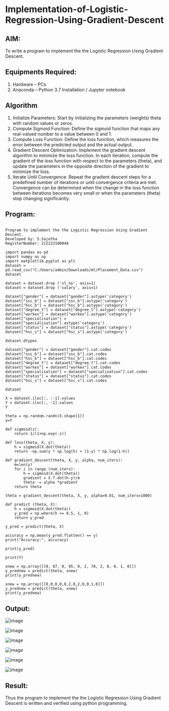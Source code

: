 # Implementation-of-Logistic-Regression-Using-Gradient-Descent

## AIM:
To write a program to implement the the Logistic Regression Using Gradient Descent.

## Equipments Required:
1. Hardware – PCs
2. Anaconda – Python 3.7 Installation / Jupyter notebook

## Algorithm
1. Initialize Parameters: Start by initializing the parameters (weights) theta with random values or zeros.
2. Compute Sigmoid Function: Define the sigmoid function that maps any real-valued number to a value between 0 and 1.
3. Compute Loss Function: Define the loss function, which measures the error between the predicted output and the actual output.
4. Gradient Descent Optimization: Implement the gradient descent algorithm to minimize the loss function. In each iteration, compute the gradient of the loss function with respect to the parameters (theta), and update the parameters in the opposite direction of the gradient to minimize the loss.
5. Iterate Until Convergence: Repeat the gradient descent steps for a predefined number of iterations or until convergence criteria are met. Convergence can be determined when the change in the loss function between iterations becomes very small or when the parameters (theta) stop changing significantly.

## Program:
```

Program to implement the the Logistic Regression Using Gradient Descent.
Developed by: S.Sajetha
RegisterNumber: 212223100049

import pandas as pd
import numpy as np
import matplotlib.pyplot as plt
dataset = pd.read_csv("C:/Users/admin/Downloads/ml/Placement_Data.csv")
dataset

dataset = dataset.drop ('sl_no', axis=1)
dataset = dataset.drop ('salary', axis=1)

dataset["gender"] = dataset["gender"].astype('category')
dataset["ssc_b"] = dataset["ssc_b"].astype('category')
dataset["hsc_b"] = dataset["hsc_b"].astype('category')
dataset["degree_t"] = dataset["degree_t"].astype('category')
dataset["workex"] = dataset["workex"].astype('category')
dataset["specialisation"] = dataset["specialisation"].astype('category')
dataset["status"] = dataset["status"].astype('category')
dataset["hsc_s"] = dataset["hsc_s"].astype('category')

dataset.dtypes

dataset["gender"] = dataset["gender"].cat.codes
dataset["ssc_b"] = dataset["ssc_b"].cat.codes
dataset["hsc_b"] = dataset["hsc_b"].cat.codes
dataset["degree_t"] = dataset["degree_t"].cat.codes
dataset["workex"] = dataset["workex"].cat.codes
dataset["specialisation"] = dataset["specialisation"].cat.codes
dataset["status"] = dataset["status"].cat.codes
dataset["hsc_s"] = dataset["hsc_s"].cat.codes

dataset

X = dataset.iloc[:, :-1].values
Y = dataset.iloc[:, -1].values
Y

theta = np.random.randn(X.shape[1])
y=Y

def sigmoid(z):
    return 1/(1+np.exp(-z))

def loss(theta, X, y):
    h = sigmoid(X.dot(theta))
    return -np.sum(y * np.log(h) + (1-y) * np.log(1-h))

def gradient_descent(theta, X, y, alpha, num_iters):
    m=len(y)
    for i in range (num_iters):
        h = sigmoid(X.dot(theta))
        gradient = X.T.dot(h-y)/m
        theta -= alpha *gradient
    return theta

theta = gradient_descent(theta, X, y, alpha=0.01, num_iters=1000)

def predict (theta, X):
    h = sigmoid(X.dot(theta))
    y_pred = np.where(h >= 0.5, 1, 0)
    return y_pred

y_pred = predict(theta, X)

accuracy = np.mean(y_pred.flatten() == y)
print("Accuracy:", accuracy)

print(y_pred)

print(Y)

xnew = np.array([[0, 87, 0, 95, 0, 2, 78, 2, 0, 0, 1, 0]])
y_prednew = predict(theta, xnew)
print(y_prednew)

xnew = np.array([[0,0,0,0,0,2,8,2,0,0,1,0]])
y_prednew = predict(theta, xnew)
print(y_prednew)
```

## Output:

![image](https://github.com/Sajetha13/-Implementation-of-Logistic-Regression-Using-Gradient-Descent/assets/138849316/487464d9-5c6a-43d2-95cf-09785244bce9)

![image](https://github.com/Sajetha13/-Implementation-of-Logistic-Regression-Using-Gradient-Descent/assets/138849316/02d7d733-e076-4c9d-bf4a-2b5dc66cc112)

![image](https://github.com/Sajetha13/-Implementation-of-Logistic-Regression-Using-Gradient-Descent/assets/138849316/4b0578b0-97b6-4be9-8298-2c99e3232d04)

![image](https://github.com/Sajetha13/-Implementation-of-Logistic-Regression-Using-Gradient-Descent/assets/138849316/537d5750-5fdd-4b4d-92b2-3b5d7e66c02c)

![image](https://github.com/Sajetha13/-Implementation-of-Logistic-Regression-Using-Gradient-Descent/assets/138849316/cc068f05-db27-48a0-9690-801a6cf33e4a)

![image](https://github.com/Sajetha13/-Implementation-of-Logistic-Regression-Using-Gradient-Descent/assets/138849316/47683fbf-7aec-44e0-ac5b-3d61fe983dd3)



## Result:
Thus the program to implement the the Logistic Regression Using Gradient Descent is written and verified using python programming.

